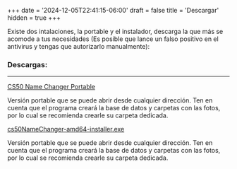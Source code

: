 +++
date = '2024-12-05T22:41:15-06:00'
draft = false
title = 'Descargar'
hidden = true
+++

Existe dos intalaciones, la portable y el instalador, descarga la que más se acomode a tus necesidades 
(Es posible que lance un falso positivo en el antivirus y tengas que autorizarlo manualmente):

### Descargas:

---

[CS50 Name Changer Portable](CS50_Name_Changer.exe)


Versión portable que se puede abrir desde cualquier dirección. Ten en cuenta que el programa creará la base de datos y carpetas con las fotos, por lo cual se recomienda crearle su carpeta dedicada.

[cs50NameChanger-amd64-installer.exe](cs50NameChanger-amd64-installer.exe) 

Versión portable que se puede abrir desde cualquier dirección. Ten en cuenta que el programa creará la base de datos y carpetas con las fotos, por lo cual se recomienda crearle su carpeta dedicada.
